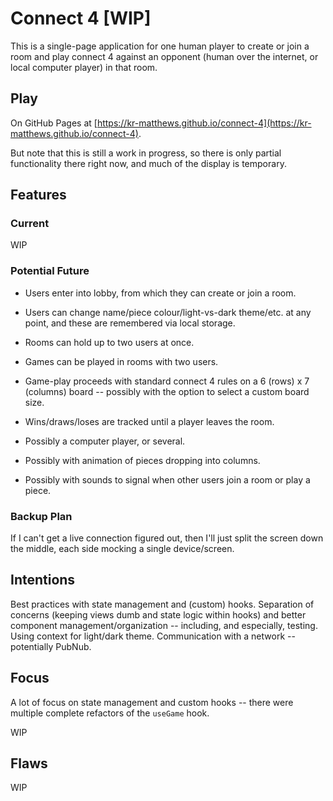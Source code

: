 # Connect 4 [WIP]

<!-- TODO: add note about pubNubKeys.js -->

This is a single-page application for one human player to create or join a room and play connect 4 against an opponent (human over the internet, or local computer player) in that room.

## Play

On GitHub Pages at [https://kr-matthews.github.io/connect-4](https://kr-matthews.github.io/connect-4).

But note that this is still a work in progress, so there is only partial functionality there right now, and much of the display is temporary.

## Features

### Current

WIP

### Potential Future

- Users enter into lobby, from which they can create or join a room.
- Users can change name/piece colour/light-vs-dark theme/etc. at any point, and these are remembered via local storage.
- Rooms can hold up to two users at once.
- Games can be played in rooms with two users.
- Game-play proceeds with standard connect 4 rules on a 6 (rows) x 7 (columns) board -- possibly with the option to select a custom board size.
- Wins/draws/loses are tracked until a player leaves the room.

- Possibly a computer player, or several.
- Possibly with animation of pieces dropping into columns.
- Possibly with sounds to signal when other users join a room or play a piece.

### Backup Plan

If I can't get a live connection figured out, then I'll just split the screen down the middle, each side mocking a single device/screen.

## Intentions

Best practices with state management and (custom) hooks. Separation of concerns (keeping views dumb and state logic within hooks) and better component management/organization -- including, and especially, testing. Using context for light/dark theme. Communication with a network -- potentially PubNub.

## Focus

A lot of focus on state management and custom hooks -- there were multiple complete refactors of the `useGame` hook.

WIP

## Flaws

WIP
